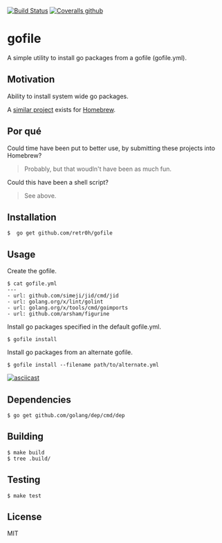 [![Build Status](http://img.shields.io/travis/retr0h/gofile.svg?style=flat-square)](https://travis-ci.org/retr0h/gofile)
[![Coveralls github](https://img.shields.io/coveralls/github/retr0h/gofile.svg?style=flat-square)](https://coveralls.io/github/retr0h/gofile)

# gofile

A simple utility to install go packages from a gofile (gofile.yml).

## Motivation

Ability to install system wide go packages.

A [similar project](https://github.com/Homebrew/homebrew-bundle) exists
for [Homebrew](https://brew.sh/).

## Por qué

Could time have been put to better use, by submitting these projects
into Homebrew?

> Probably, but that woudln't have been as much fun.

Could this have been a shell script?

> See above.

## Installation

    $  go get github.com/retr0h/gofile

## Usage

Create the gofile.

    $ cat gofile.yml
    ---
    - url: github.com/simeji/jid/cmd/jid
    - url: golang.org/x/lint/golint
    - url: golang.org/x/tools/cmd/goimports
    - url: github.com/arsham/figurine

Install go packages specified in the default gofile.yml.

    $ gofile install

Install go packages from an alternate gofile.

    $ gofile install --filename path/to/alternate.yml

[![asciicast](https://asciinema.org/a/192665.png)](https://asciinema.org/a/192665?speed=2&autoplay=1&loop=1)

## Dependencies

    $ go get github.com/golang/dep/cmd/dep

## Building

    $ make build
    $ tree .build/

## Testing

    $ make test

## License

MIT
